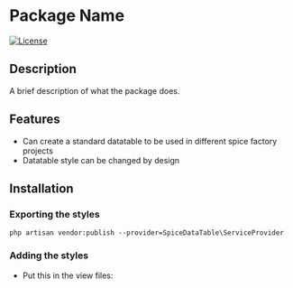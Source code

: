 # Package Name

[![License](https://img.shields.io/badge/license-MIT-blue.svg)](https://opensource.org/licenses/MIT)

## Description

A brief description of what the package does.

## Features

- Can create a standard datatable to be used in different spice factory projects
- Datatable style can be changed by design

## Installation
### Exporting the styles
`php artisan vendor:publish --provider=SpiceDataTable\ServiceProvider`
### Adding the styles
- Put this in the view files:
    <link href="{{ asset('spicedatatable/css/app.css') }}" rel="stylesheet" />
